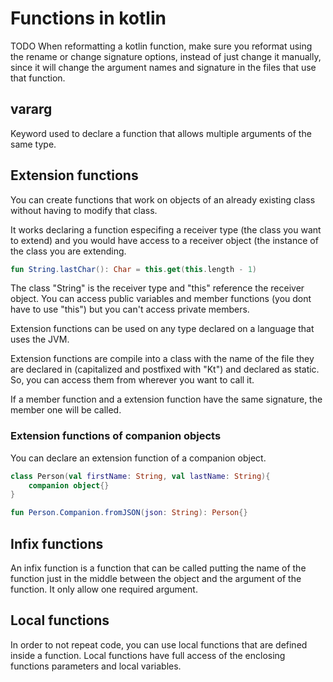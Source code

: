 # Functions in kotlin
TODO
When reformatting a kotlin function, make sure you reformat using the rename or
change signature options, instead of just change it manually, since it will 
change the argument names and signature in the files that use that function.

## vararg

Keyword used to declare a function that allows multiple arguments of the same type.


## Extension functions

You can create functions that work on objects of an already existing class without 
having to modify that class.

It works declaring a function especifing a receiver type (the class you want to
extend) and you would have access to a receiver object (the instance of the class
you are extending.

```kotlin
fun String.lastChar(): Char = this.get(this.length - 1)
```

The class "String" is the receiver type and "this" reference the receiver object.
You can access public variables and member functions (you dont have to use "this")
but you can't access private members.

Extension functions can be used on any type declared on a language that uses the
JVM.

Extension functions are compile into a class with the name of the file they are 
declared in (capitalized and postfixed with "Kt") and declared as static. So, you
can access them from wherever you want to call it.

If a member function and a extension function have the same signature, the member
one will be called.

### Extension functions of companion objects

You can declare an extension function of a companion object.

```kotlin
class Person(val firstName: String, val lastName: String){
    companion object{}
}

fun Person.Companion.fromJSON(json: String): Person{}
```

## Infix functions

An infix function is a function that can be called putting the name of the function
just in the middle between the object and the argument of the function. It only 
allow one required argument.

## Local functions

In order to not repeat code, you can use local functions that are defined inside
a function. 
Local functions have full access of the enclosing functions parameters and local
variables.

